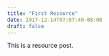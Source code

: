 ```yaml
---
title: "First Resource"
date: 2017-12-14T07:07:40-08:00
draft: false
---
```


This is a resource post.